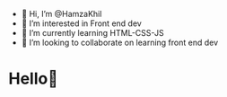 - 👋 Hi, I’m @HamzaKhil
- 👀 I’m interested in Front end dev
- 🌱 I’m currently learning HTML-CSS-JS
- 💞️ I’m looking to collaborate on learning front end dev
<h1>Hello👋</h1>
<!---
StarrBoyy/StarrBoyy is a ✨ special ✨ repository because its `README.md` (this file) appears on your GitHub profile.
You can click the Preview link to take a look at your changes.
--->
